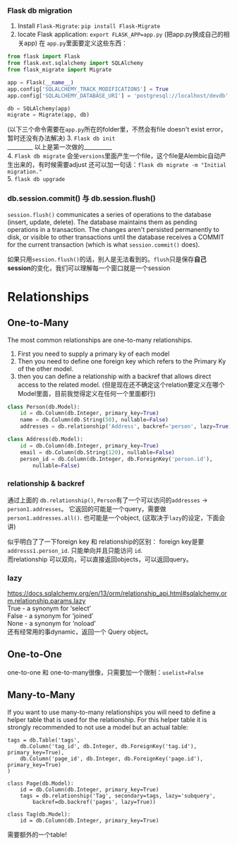 ### Flask db migration
1. Install `Flask-Migrate`: `pip install Flask-Migrate`   
2. locate Flask application: `export FLASK_APP=app.py` (把app.py换成自己的相关app) 
在 `app.py`里面要定义这些东西：
```python
from flask import Flask
from flask.ext.sqlalchemy import SQLAlchemy
from flask_migrate import Migrate

app = Flask(__name__)
app.config['SQLALCHEMY_TRACK_MODIFICATIONS'] = True
app.config['SQLALCHEMY_DATABASE_URI'] = 'postgresql://localhost/devdb'

db = SQLAlchemy(app)
migrate = Migrate(app, db)
```
(以下三个命令需要在`app.py`所在的folder里，不然会有file doesn't exist error，暂时还没有办法解决)
3. `Flask db init`   
_________ 以上是第一次做的__________   
4. `Flask db migrate`
会坐`versions`里面产生一个file，这个file是Alembic自动产生出来的，有时候需要adjust
还可以加一句话：`flask db migrate -m "Initial migration."`   
5. `flask db upgrade`

### db.session.commit() 与 db.session.flush()
`session.flush()` communicates a series of operations to the database (insert, update, delete). The database maintains them as pending operations in a transaction. The changes aren't persisted permanently to disk, or visible to other transactions until the database receives a COMMIT for the current transaction (which is what `session.commit()` does).   

如果只用`session.flush()`的话，别人是无法看到的。`flush`只是保存**自己session**的变化，我们可以理解每一个窗口就是一个session

# Relationships
## One-to-Many
The most common relationships are one-to-many relationships.   
1. First you need to supply a primary ky of each model
2. Then you need to define one foreign key which refers to the Primary Ky of the other model.
3. then you can define a relationship with a backref that allows direct access to the related model. (但是现在还不确定这个relation要定义在哪个Model里面，目前我觉得定义在任何一个里面都行)
```python
class Person(db.Model):
    id = db.Column(db.Integer, primary_key=True)
    name = db.Column(db.String(50), nullable=False)
    addresses = db.relationship('Address', backref='person', lazy=True)

class Address(db.Model):
    id = db.Column(db.Integer, primary_key=True)
    email = db.Column(db.String(120), nullable=False)
    person_id = db.Column(db.Integer, db.ForeignKey('person.id'),
        nullable=False)
```
### relationship & backref
通过上面的 `db.relationship()`, `Person`有了一个可以访问的`addresses` -> `person1.addresses`。 它返回的可能是一个query，需要做`person1.addresses.all()`. 也可能是一个object, (这取决于`lazy`的设定，下面会讲)   

似乎明白了了一下foreign key 和 relationship的区别： foreign key是要 `addresss1.person_id`. 只能单向并且只能访问 `id`.   
而relationship 可以双向，可以直接返回objects，可以返回query。

### lazy
https://docs.sqlalchemy.org/en/13/orm/relationship_api.html#sqlalchemy.orm.relationship.params.lazy   
True - a synonym for ‘select’  
False - a synonym for ‘joined’   
None - a synonym for ‘noload’   
还有经常用的事dynamic，返回一个 Query object。

## One-to-One
one-to-one 和 one-to-many很像，只需要加一个限制：`uselist=False`

## Many-to-Many
If you want to use many-to-many relationships you will need to define a helper table that is used for the relationship. For this helper table it is strongly recommended to not use a model but an actual table: 
```
tags = db.Table('tags',
    db.Column('tag_id', db.Integer, db.ForeignKey('tag.id'), primary_key=True),
    db.Column('page_id', db.Integer, db.ForeignKey('page.id'), primary_key=True)
)

class Page(db.Model):
    id = db.Column(db.Integer, primary_key=True)
    tags = db.relationship('Tag', secondary=tags, lazy='subquery',
        backref=db.backref('pages', lazy=True))

class Tag(db.Model):
    id = db.Column(db.Integer, primary_key=True)
```
需要额外的一个table!
